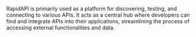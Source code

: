 RapidAPI is primarily used as a platform for discovering, testing, and connecting to various APIs. It acts as a central hub where developers can find and integrate APIs into their applications, streamlining the process of accessing external functionalities and data. 
